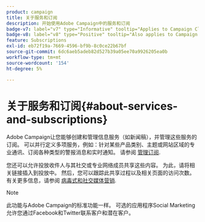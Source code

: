 ```yaml
---
product: campaign
title: 关于服务和订阅
description: 开始使用Adobe Campaign中的服务和订阅
badge-v7: label="v7" type="Informative" tooltip="Applies to Campaign Classic v7"
badge-v8: label="v8" type="Positive" tooltip="Also applies to Campaign v8"
feature: Subscriptions
exl-id: eb72f19a-7669-4596-bf9b-8c0ce22b67bf
source-git-commit: 6dc6aeb5adeb82d527b39a05ee70a9926205ea0b
workflow-type: tm+mt
source-wordcount: '154'
ht-degree: 5%

---
```


# 关于服务和订阅{#about-services-and-subscriptions}



Adobe Campaign让您能够创建和管理信息服务（如新闻稿），并管理这些服务的订阅。 可以并行定义多项服务，例如：针对某些产品类别、主题或网站区域的专业通讯、订阅各种类型的警报消息和实时通知。 请参阅 [管理订阅](managing-subscriptions.md).

您还可以允许投放收件人与其社交或专业网络成员共享这些内容。 为此，请将相关链接插入到投放中。 然后，您可以跟踪此共享过程以及相关页面的访问次数。 有关更多信息，请参阅 [病毒式和社交媒体营销](viral-and-social-marketing.md).

>[!NOTE]
>
>此功能与Adobe Campaign的标准功能一样。 可选的应用程序Social Marketing允许您通过Facebook和Twitter联系客户和潜在客户。
